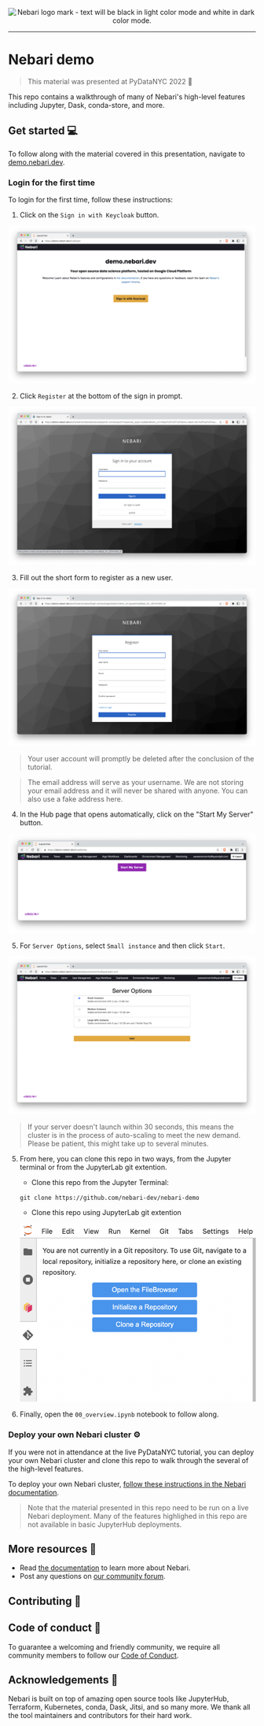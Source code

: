<p align="center">
  <picture>
    <source media="(prefers-color-scheme: light)" srcset="https://raw.githubusercontent.com/nebari-dev/nebari-design/main/logo-mark/horizontal/Nebari-Logo-Horizontal-Lockup.svg">
    <source media="(prefers-color-scheme: dark)" srcset="https://raw.githubusercontent.com/nebari-dev/nebari-design/main/logo-mark/horizontal/Nebari-Logo-Horizontal-Lockup-White-text.svg">
    <img alt="Nebari logo mark - text will be black in light color mode and white in dark color mode." width="50%"/>
  </picture>
</p>

---

# Nebari demo

> This material was presented at PyDataNYC 2022 🗽

This repo contains a walkthrough of many of Nebari's high-level features including Jupyter, Dask, conda-store, and more.

## Get started 💻

To follow along with the material covered in this presentation, navigate to [demo.nebari.dev](https://demo.nebari.dev).


### Login for the first time

To login for the first time, follow these instructions:

1. Click on the `Sign in with Keycloak` button.

<img src="./assets/keycloak-sign-in.png" alt="">

2. Click `Register` at the bottom of the sign in prompt.

<img src="./assets/keycloak-register.png" alt="">

3. Fill out the short form to register as a new user.

<img src="./assets/keycloak-register-form.png" alt="">

> Your user account will promptly be deleted after the conclusion of the tutorial.

> The email address will serve as your username. We are not storing your email address and it will never be shared with anyone. You can also use a fake address here.

4. In the Hub page that opens automatically, click on the "Start My Server" button.

<img src="./assets/start-server.png" alt="">

5. For `Server Options`, select `Small instance` and then click `Start`.

<img src="./assets/server-options.png" alt="">

> If your server doesn't launch within 30 seconds, this means the cluster is in the process of auto-scaling to meet the new demand. Please be patient, this might take up to several minutes.

5. From here, you can clone this repo in two ways, from the Jupyter terminal or from the JupyterLab git extention.
    - Clone this repo from the Jupyter Terminal:

    ```
    git clone https://github.com/nebari-dev/nebari-demo
    ```

    - Clone this repo using JupyterLab git extention

    ![Image of the JupyterLab git extension](./assets/jupyterlab-git-extension.png)

6. Finally, open the `00_overview.ipynb` notebook to follow along.

### Deploy your own Nebari cluster ⚙️

If you were not in attendance at the live PyDataNYC tutorial, you can deploy your own Nebari cluster and clone this repo to walk through the several of the high-level features.

To deploy your own Nebari cluster, [follow these instructions in the Nebari documentation](https://www.nebari.dev/docs/get-started/installing-nebari).

> Note that the material presented in this repo need to be run on a live Nebari deployment. Many of the features highlighed in this repo are not available in basic JupyterHub deployments.

## More resources 💬

* Read [the documentation](https://www.nebari.dev/docs) to learn more about Nebari.
* Post any questions on [our community forum](https://github.com/orgs/nebari-dev/discussions).

## Contributing 🤝

<!-- TODO -->

## Code of conduct 📜

To guarantee a welcoming and friendly community, we require all community members to follow our [Code of Conduct](https://github.com/Quansight/.github/blob/master/CODE_OF_CONDUCT.md).

## Acknowledgements 💖

Nebari is built on top of amazing open source tools like JupyterHub, Terraform, Kubernetes, conda, Dask, Jitsi, and so many more. We thank all the tool maintainers and contributors for their hard work.
